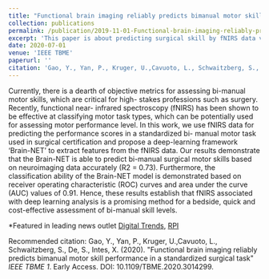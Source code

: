 ```yaml
---
title: "Functional brain imaging reliably predicts bimanual motor skill performance in a standardized surgical task"
collection: publications
permalink: /publication/2019-11-01-Functional-brain-imaging-reliably-predicts-bimanual-motor-skill-performance-in-a-standardized-surgical-task
excerpt: 'This paper is about predicting surgical skill by fNIRS data via deep learning.'
date: 2020-07-01
venue: 'IEEE TBME'
paperurl: ''
citation: 'Gao, Y., Yan, P., Kruger, U.,Cavuoto, L., Schwaitzberg, S., De, S., Intes, X. (2020). &quot;Functional brain imaging reliably predicts bimanual motor skill performance in a standardized surgical task&quot; <i>IEEE TBME</i>. Early Access. DOI: 10.1109/TBME.2020.3014299.'
---
```

Currently, there is a dearth of objective metrics for assessing bi-manual motor skills, which are critical for high- stakes professions such as surgery. Recently, functional near- infrared spectroscopy (fNIRS) has been shown to be effective at classifying motor task types, which can be potentially used for assessing motor performance level. In this work, we use fNIRS data for predicting the performance scores in a standardized bi- manual motor task used in surgical certification and propose a deep-learning framework ‘Brain-NET’ to extract features from the fNIRS data. Our results demonstrate that the Brain-NET is able to predict bi-manual surgical motor skills based on neuroimaging data accurately (R2 = 0.73). Furthermore, the classification ability of the Brain-NET model is demonstrated based on receiver operating characteristic (ROC) curves and area under the curve (AUC) values of 0.91. Hence, these results establish that fNIRS associated with deep learning analysis is a promising method for a bedside, quick and cost-effective assessment of bi-manual skill levels.

*Featured in leading news outlet [Digital Trends](https://www.digitaltrends.com/news/ai-brain-scan-surgery/), [RPI](https://news.rpi.edu/content/2020/08/11/brain-net-deep-learning-methodology-accurately-predicts-surgeon-certification)


Recommended citation: Gao, Y., Yan, P., Kruger, U.,Cavuoto, L., Schwaitzberg, S., De, S., Intes, X. (2020). "Functional brain imaging reliably predicts bimanual motor skill performance in a standardized surgical task" <i>IEEE TBME 1</i>. Early Access. DOI: 10.1109/TBME.2020.3014299.

